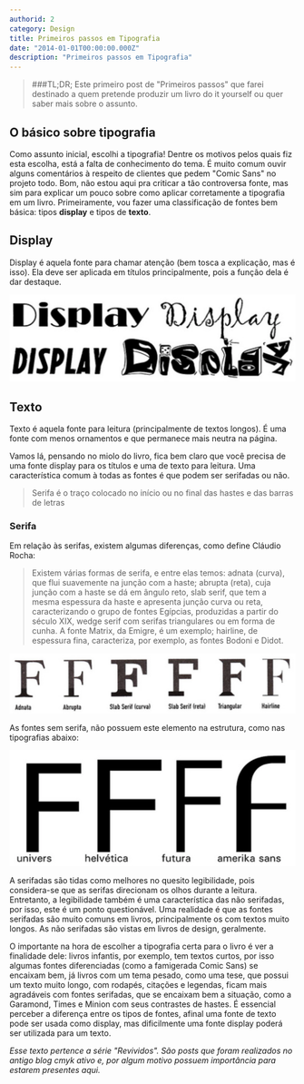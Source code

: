 ```yaml
---
authorid: 2
category: Design
title: Primeiros passos em Tipografia
date: "2014-01-01T00:00:00.000Z"
description: "Primeiros passos em Tipografia"
---
```


> ###TL;DR;
> Este primeiro post de "Primeiros passos" que farei destinado a quem pretende produzir um livro do it yourself ou quer saber mais sobre o assunto.

## O básico sobre tipografia

Como assunto inicial, escolhi a tipografia! Dentre os motivos pelos quais fiz esta escolha, está a falta de conhecimento do tema. É muito comum ouvir alguns comentários à respeito de clientes que pedem "Comic Sans" no projeto todo. Bom, não estou aqui pra criticar a tão controversa fonte, mas sim para explicar um pouco sobre como aplicar corretamente a tipografia em um livro.
Primeiramente, vou fazer uma classificação de fontes bem básica: tipos **display** e tipos de **texto**.

## Display

Display é aquela fonte para chamar atenção (bem tosca a explicação, mas é isso). Ela deve ser aplicada em títulos principalmente, pois a função dela é dar destaque.

![Fontes Display](./fontes-display.png)

## Texto

Texto é aquela fonte para leitura (principalmente de textos longos). É uma fonte com menos ornamentos e que permanece mais neutra na página.

Vamos lá, pensando no miolo do livro, fica bem claro que você precisa de uma fonte display para os títulos e uma de texto para leitura. Uma característica comum à todas as fontes é que podem ser serifadas ou não.

> Serifa é o traço colocado no início ou no final das hastes e das barras de letras

### Serifa

Em relação às serifas, existem algumas diferenças, como define Cláudio Rocha:

> Existem várias formas de serifa, e entre elas temos: adnata (curva), que flui suavemente na junção com a haste; abrupta (reta), cuja junção com a haste se dá em ângulo reto, slab serif, que tem a mesma espessura da haste e apresenta junção curva ou reta, caracterizando o grupo de fontes Egípcias, produzidas a partir do século XIX, wedge serif com serifas triangulares ou em forma de cunha. A fonte Matrix, da Emigre, é um exemplo; hairline, de espessura fina, caracteriza, por exemplo, as fontes Bodoni e Didot.

![Análise de serifas das fontes de texto. Tipos de serifas: Adnata, Abrupta, Slab Serif (curva), Slab Serif(reta), Triangular e Hairline](./tipos-de-serifa.png)

As fontes sem serifa, não possuem este elemento na estrutura, como nas tipografias abaixo:

![Tipografias sem serifa: Univers, Helvética, Futura e Amerika Sans](./tipografias-sem-serifa.png)

A serifadas são tidas como melhores no quesito legibilidade, pois considera-se que as serifas direcionam os olhos durante a leitura. Entretanto, a legibilidade também é uma característica das não serifadas, por isso, este é um ponto questionável. Uma realidade é que as fontes serifadas são muito comuns em livros, principalmente os com textos muito longos. As não serifadas são vistas em livros de design, geralmente.

O importante na hora de escolher a tipografia certa para o livro é ver a finalidade dele: livros infantis, por exemplo, tem textos curtos, por isso algumas fontes diferenciadas (como a famigerada Comic Sans) se encaixam bem, já livros com um tema pesado, como uma tese, que possui um texto muito longo, com rodapés, citações e legendas, ficam mais agradáveis com fontes serifadas, que se encaixam bem a situação, como a Garamond, Times e Minion com seus contrastes de hastes.
É essencial perceber a diferença entre os tipos de fontes, afinal uma fonte de texto pode ser usada como display, mas dificilmente uma fonte display poderá ser utilizada para um texto.

*Esse texto pertence a série "Revividos". São posts que foram realizados no antigo blog cmyk ativo e, por algum motivo possuem importância para estarem presentes aqui.*